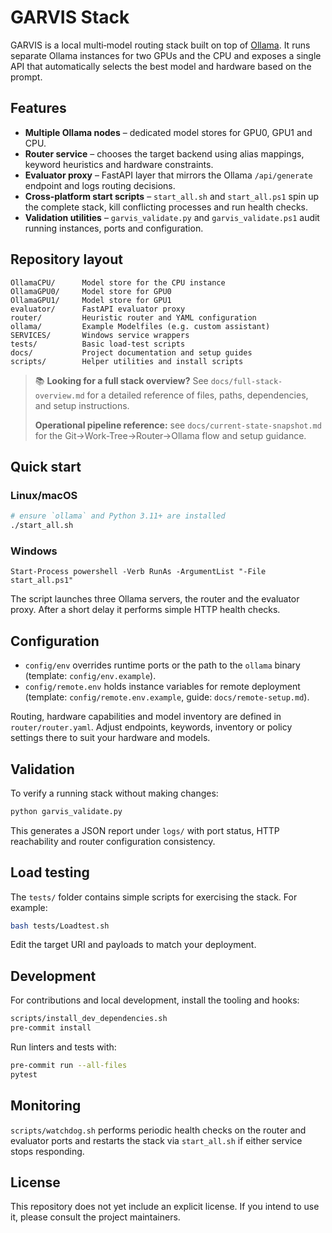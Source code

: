 # GARVIS Stack

GARVIS is a local multi‑model routing stack built on top of [Ollama](https://ollama.com/). It runs separate Ollama instances for two GPUs and the CPU and exposes a single API that automatically selects the best model and hardware based on the prompt.

## Features

- **Multiple Ollama nodes** – dedicated model stores for GPU0, GPU1 and CPU.
- **Router service** – chooses the target backend using alias mappings, keyword heuristics and hardware constraints.
- **Evaluator proxy** – FastAPI layer that mirrors the Ollama `/api/generate` endpoint and logs routing decisions.
- **Cross‑platform start scripts** – `start_all.sh` and `start_all.ps1` spin up the complete stack, kill conflicting processes and run health checks.
- **Validation utilities** – `garvis_validate.py` and `garvis_validate.ps1` audit running instances, ports and configuration.

## Repository layout

```
OllamaCPU/      Model store for the CPU instance
OllamaGPU0/     Model store for GPU0
OllamaGPU1/     Model store for GPU1
evaluator/      FastAPI evaluator proxy
router/         Heuristic router and YAML configuration
ollama/         Example Modelfiles (e.g. custom assistant)
SERVICES/       Windows service wrappers
tests/          Basic load‑test scripts
docs/           Project documentation and setup guides
scripts/        Helper utilities and install scripts
```

> 📚 **Looking for a full stack overview?** See
> `docs/full-stack-overview.md` for a detailed reference of files,
> paths, dependencies, and setup instructions.
>
> **Operational pipeline reference:** see `docs/current-state-snapshot.md` for the Git→Work-Tree→Router→Ollama flow and setup guidance.

## Quick start

### Linux/macOS

```bash
# ensure `ollama` and Python 3.11+ are installed
./start_all.sh
```

### Windows

```
Start-Process powershell -Verb RunAs -ArgumentList "-File start_all.ps1"
```

The script launches three Ollama servers, the router and the evaluator proxy. After a short delay it performs simple HTTP health checks.

## Configuration

- `config/env` overrides runtime ports or the path to the `ollama` binary (template: `config/env.example`).
- `config/remote.env` holds instance variables for remote deployment (template: `config/remote.env.example`, guide: `docs/remote-setup.md`).

Routing, hardware capabilities and model inventory are defined in `router/router.yaml`. Adjust endpoints, keywords, inventory or policy settings there to suit your hardware and models.

## Validation

To verify a running stack without making changes:

```bash
python garvis_validate.py
```

This generates a JSON report under `logs/` with port status, HTTP reachability and router configuration consistency.

## Load testing

The `tests/` folder contains simple scripts for exercising the stack. For example:

```bash
bash tests/Loadtest.sh
```

Edit the target URI and payloads to match your deployment.

## Development

For contributions and local development, install the tooling and hooks:

```bash
scripts/install_dev_dependencies.sh
pre-commit install
```

Run linters and tests with:

```bash
pre-commit run --all-files
pytest
```

## Monitoring

`scripts/watchdog.sh` performs periodic health checks on the router and evaluator
ports and restarts the stack via `start_all.sh` if either service stops
responding.

## License

This repository does not yet include an explicit license. If you intend to use it, please consult the project maintainers.
